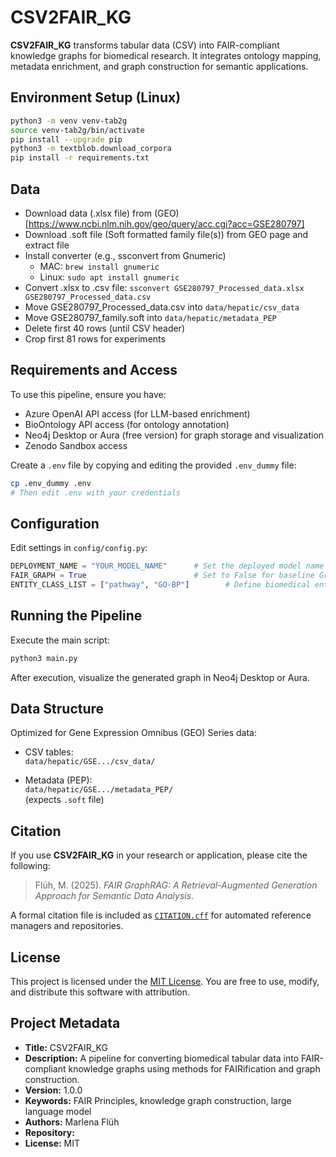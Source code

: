 # CSV2FAIR_KG

**CSV2FAIR_KG** transforms tabular data (CSV) into FAIR-compliant knowledge graphs for biomedical research. It integrates ontology mapping, metadata enrichment, and graph construction for semantic applications.

## Environment Setup (Linux)

```bash
python3 -m venv venv-tab2g
source venv-tab2g/bin/activate
pip install --upgrade pip
python3 -m textblob.download_corpora
pip install -r requirements.txt
```

## Data
- Download data (.xlsx file) from (GEO)[https://www.ncbi.nlm.nih.gov/geo/query/acc.cgi?acc=GSE280797]
- Download .soft file (Soft formatted family file(s)) from GEO page and extract file
- Install converter (e.g., ssconvert from Gnumeric)
  - MAC: `brew install gnumeric`
  - Linux: `sudo apt install gnumeric`
- Convert .xlsx to .csv file: `ssconvert GSE280797_Processed_data.xlsx GSE280797_Processed_data.csv`
- Move GSE280797_Processed_data.csv into  `data/hepatic/csv_data`
- Move GSE280797_family.soft into  `data/hepatic/metadata_PEP`
- Delete first 40 rows (until CSV header) 
- Crop first 81 rows for experiments

## Requirements and Access

To use this pipeline, ensure you have:

- Azure OpenAI API access (for LLM-based enrichment)
- BioOntology API access (for ontology annotation)
- Neo4j Desktop or Aura (free version) for graph storage and visualization
- Zenodo Sandbox access

Create a `.env` file by copying and editing the provided `.env_dummy` file:

```bash
cp .env_dummy .env
# Then edit .env with your credentials
```

## Configuration

Edit settings in `config/config.py`:

```python
DEPLOYMENT_NAME = "YOUR_MODEL_NAME"      # Set the deployed model name
FAIR_GRAPH = True                        # Set to False for baseline GraphRAG
ENTITY_CLASS_LIST = ["pathway", "GO-BP"]        # Define biomedical entity classes, set to "pathway" and "GO-BP" to reproduce experiments
```

## Running the Pipeline

Execute the main script:

```bash
python3 main.py
```

After execution, visualize the generated graph in Neo4j Desktop or Aura.

## Data Structure

Optimized for Gene Expression Omnibus (GEO) Series data:

- CSV tables:  
  `data/hepatic/GSE.../csv_data/`

- Metadata (PEP):  
  `data/hepatic/GSE.../metadata_PEP/`  
  (expects `.soft` file)


## Citation

If you use **CSV2FAIR_KG** in your research or application, please cite the following:

> Flüh, M. (2025). *FAIR GraphRAG: A Retrieval-Augmented Generation Approach for Semantic Data Analysis*.

A formal citation file is included as [`CITATION.cff`](CITATION.cff) for automated reference managers and repositories.

## License

This project is licensed under the [MIT License](LICENSE). You are free to use, modify, and distribute this software with attribution.

## Project Metadata

- **Title:** CSV2FAIR_KG  
- **Description:** A pipeline for converting biomedical tabular data into FAIR-compliant knowledge graphs using methods for FAIRification and graph construction.  
- **Version:** 1.0.0
- **Keywords:** FAIR Principles, knowledge graph construction, large language model  
- **Authors:**  Marlena Flüh
- **Repository:** 
- **License:** MIT
